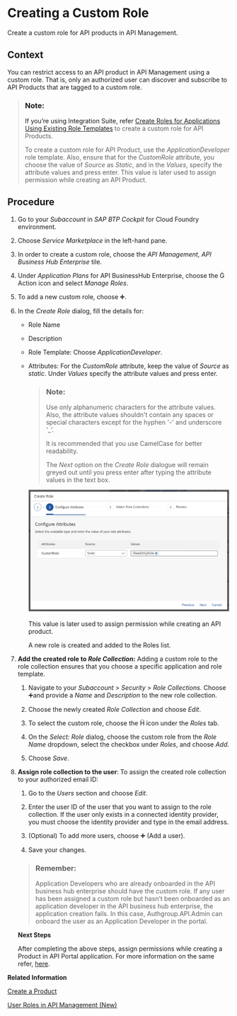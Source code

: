 <!-- loio9d827cd46b6c486f8f74482c828e67cd -->

<link rel="stylesheet" type="text/css" href="css/sap-icons.css"/>

# Creating a Custom Role

Create a custom role for API products in API Management.



<a name="loio9d827cd46b6c486f8f74482c828e67cd__context_qzh_dxk_pkb"/>

## Context

You can restrict access to an API product in API Management using a custom role. That is, only an authorized user can discover and subscribe to API Products that are tagged to a custom role.

> ### Note:  
> If you’re using Integration Suite, refer [Create Roles for Applications Using Existing Role Templates](https://help.sap.com/viewer/65de2977205c403bbc107264b8eccf4b/Cloud/en-US/2670fd27fc804ad99313385711d644f6.html?q=creating%20roles) to create a custom role for API Products.
> 
> To create a custom role for API Product, use the *ApplicationDeveloper* role template. Also, ensure that for the *CustomRole* attribute, you choose the value of *Source* as *Static*, and in the *Values*, specify the attribute values and press enter. This value is later used to assign permission while creating an API Product.



## Procedure

1.  Go to your *Subaccount* in *SAP BTP Cockpit* for Cloud Foundry environment.

2.  Choose *Service Marketplace* in the left-hand pane.

3.  In order to create a custom role, choose the *API Management, API Business Hub Enterprise* tile.

4.  Under *Application Plans* for API BusinessHub Enterprise, choose the <span class="SAP-icons-V5"></span> Action icon and select *Manage Roles*.

5.  To add a new custom role, choose :heavy_plus_sign:.

6.  In the *Create Role* dialog, fill the details for:

    -   Role Name
    -   Description
    -   Role Template: Choose *ApplicationDeveloper*.
    -   Attributes: For the *CustomRole* attribute, keep the value of *Source* as *static*. Under *Values* specify the attribute values and press enter.

        > ### Note:  
        > Use only alphanumeric characters for the attribute values. Also, the attribute values shouldn't contain any spaces or special characters except for the hyphen '-' and underscore '\_'.
        > 
        > It is recommended that you use CamelCase for better readability.
        > 
        > The *Next* option on the *Create Role* dialogue will remain greyed out until you press enter after typing the attribute values in the text box.

        ![](images/Static_Custom_Role_a6bade0.png)

        This value is later used to assign permission while creating an API product.

        A new role is created and added to the Roles list.


7.  **Add the created role to *Role Collection*:** Adding a custom role to the role collection ensures that you choose a specific application and role template.

    1.  Navigate to your *Subaccount* \> *Security* \> *Role Collections*. Choose :heavy_plus_sign:and provide a *Name* and *Description* to the new role collection.

    2.  Choose the newly created *Role Collection* and choose *Edit*.

    3.  To select the custom role, choose the <span class="SAP-icons-V5"></span> icon under the *Roles* tab.

    4.  On the *Select: Role* dialog, choose the custom role from the *Role Name* dropdown, select the checkbox under *Roles*, and choose *Add*.

    5.  Choose *Save*.


8.  **Assign role collection to the user**: To assign the created role collection to your authorized email ID:

    1.  Go to the *Users* section and choose *Edit*.

    2.  Enter the user ID of the user that you want to assign to the role collection. If the user only exists in a connected identity provider, you must choose the identity provider and type in the email address.

    3.  \(Optional\) To add more users, choose :heavy_plus_sign: \(Add a user\).

    4.  Save your changes.


    > ### Remember:  
    > Application Developers who are already onboarded in the API business hub enterprise should have the custom role. If any user has been assigned a custom role but hasn’t been onboarded as an application developer in the API business hub enterprise, the application creation fails. In this case, Authgroup.API.Admin can onboard the user as an Application Developer in the portal.

    **Next Steps**

    After completing the above steps, assign permissions while creating a Product in API Portal application. For more information on the same refer, [here](50-Development/assign-permission-to-a-product-via-ui-09fb892.md).


**Related Information**  


[Create a Product](50-Development/create-a-product-d769622.md "Explains how to create products to publish a bundle of API proxies together.")

[User Roles in API Management \(New\)](user-roles-in-api-management-new-911ca5a.md "Similar to other capabilities of the SAP Integration Suite, the API Management capability defines a set of technical roles that grant specific permissions to users. Users can be assigned roles through SAP BTP's role collection concept. While users have the option to create their own role collections, a set of predefined role collections is automatically created when the API Management capability is provisioned.")

